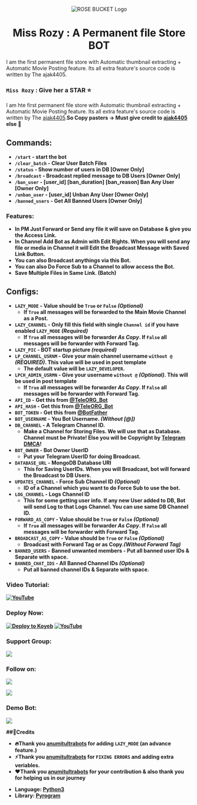 <p align="center">
  <img src="https://telegra.ph/file/d382d2fad1fdd2a4ccca4.png" alt="ROSE BUCKET Logo">
</p>
<h1 align="center">
  <b>Miss Rozy : A Permanent file Store BOT</b>
</h1>
<p>I am the first permanent file store with Automatic thumbnail extracting + Automatic Movie Posting feature. Its all extra feature's source code is written by The ajak4405. </p>

### `Miss Rozy` : Give her a STAR ⭐️
I am hte first permanent file store with Automatic thumbnail extracting + Automatic Movie Posting feature. Its all extra feature's source code is written by The [ajak4405](https://github.com/ajak4405).<b>So Copy pasters -> Must give credit to [ajak4405](https://github.com/ajak4405) else 🖕<b/>

## Commands:

- `/start` - start the bot
- `/clear_batch` - Clear User Batch Files
- `/status` - Show number of users in DB [Owner Only]
- `/broadcast` - Broadcast replied message to DB Users [Owner Only]
- `/ban_user` - [user_id] [ban_duration] [ban_reason] Ban Any User [Owner Only]
- `/unban_user` - [user_id] Unban Any User [Owner Only]
- `/banned_users` - Get All Banned Users [Owner Only]

### Features:
- In PM Just Forward or Send any file it will save on Database & give you the Access Link.
- In Channel Add Bot as Admin with Edit Rights. When you will send any file or media in Channel it will Edit the Broadcast Message with Saved Link Button.
- You can also Broadcast anythings via this Bot.
- You can also Do Force Sub to a Channel to allow access the Bot.
- Save Multiple Files in Same Link. (Batch)

## Configs:
- `LAZY_MODE` - Value should be `True` or `False` *(Optional)*
	- If `True` all messages will be forwarded to the Main Movie Channel as a Post.
- `LAZY_CHANNEL` - Only fill this field with single `Channel id` if you have enabled `LAZY_MODE` *(Required)*
	- If `True` all messages will be forwarder *As Copy*. If `False` all messages will be forwarder with Forward Tag.
- `LAZY_PIC` - BOT startup picture *(required)*
- `LP_CHANNEL_USRNM` - Give your main channel username `without @`  *(REQUIRED)*. This value will be used in post template 
	- The default value will be `LAZY_DEVELOPER`.
- `LPCH_ADMIN_USRMN` - Give your username `without @` *(Optional)*. This will be used in post template
	- If `True` all messages will be forwarder *As Copy*. If `False` all messages will be forwarder with Forward Tag.
- `API_ID` - Get this from [@TeleORG_Bot](https://t.me/TeleORG_Bot)
- `API_HASH` - Get this from [@TeleORG_Bot](https://t.me/TeleORG_Bot)
- `BOT_TOKEN` - Get this from [@BotFather](https://t.me/BotFather)
- `BOT_USERNAME` - You Bot Username. *(Without [@])*
- `DB_CHANNEL` - A Telegram Channel ID.
	- Make a Channel for Storing Files. We will use that as Database. Channel must be Private! Else you will be Copyright by [Telegram DMCA](https://t.me/dmcatelegram)!
- `BOT_OWNER` - Bot Owner UserID
	- Put your Telegram UserID for doing Broadcast.
- `DATABASE_URL` - MongoDB Database URI
	- This for Saving UserIDs. When you will Broadcast, bot will forward the Broadcast to DB Users.
- `UPDATES_CHANNEL` - Force Sub Channel ID *(Optional)*
	- ID of a Channel which you want to do Force Sub to use the bot. 
- `LOG_CHANNEL` - Logs Channel ID
	- This for some getting user info. If any new User added to DB, Bot will send Log to that Logs Channel. You can use same DB Channel ID.
- `FORWARD_AS_COPY` - Value should be `True` or `False` *(Optional)*
	- If `True` all messages will be forwarder *As Copy*. If `False` all messages will be forwarder with Forward Tag.
- `BROADCAST_AS_COPY` - Value should be `True` or `False` *(Optional)*
  	- Broadcast with Forward Tag or as Copy.*(Without Forward Tag)*
- `BANNED_USERS` - Banned unwanted members
         - Put all banned user IDs & Separate with space.
- `BANNED_CHAT_IDS` - All Banned Channel IDs *(Optional)*
	- Put all banned channel IDs & Separate with space.

### Video Tutorial:
[![YouTube](https://img.shields.io/badge/YouTube-Video%20Tutorial-red?logo=youtube)](https://youtu.be/Rtjyz3lEZwE)

### Deploy Now:
<a target="_blank" href="https://app.koyeb.com/deploy?type=git&repository=github.com/ajak4405/MissRozy&branch=main&name=missrozybot"><img alt="Deploy to Koyeb" src="https://binbashbanana.github.io/deploy-buttons/buttons/remade/koyeb.svg"></a>
[![YouTube](https://img.shields.io/badge/YouTube-Video%20Tutorial-red?logo=youtube)](https://youtu.be/Rtjyz3lEZwE)

### Support Group:
<a href="https://telegram.me/anumitultrabots"><img src="https://img.shields.io/badge/Telegram-Join%20Telegram%20Group-blue.svg?logo=telegram"></a>

### Follow on:
<p align="left">
<a href="https://github.com/ajak4405"><img src="https://img.shields.io/badge/GitHub-Follow%20on%20GitHub-inactive.svg?logo=github"></a>
</p>
<p align="left">
<a href="https://instagram.com/ajak4405"><img src="https://img.shields.io/badge/Instagram-Follow%20on%20Instagram-important.svg?logo=instagram"></a>
</p>

### Demo Bot:
<a href="https://telegram.me/MissRozy_BOT"><img src="https://img.shields.io/badge/Demo-Telegram%20Bot-blue.svg?logo=telegram"></a>

	
##🌟Credits
- 🔥Thank you [anumitultrabots](https://github.com/ajak4405) for adding `LAZY_MODE` (an advance feature.)
- ⚡️Thank you [anumitultrabots](https://github.com/ajak4405) for `FIXING ERRORS` and adding extra veriables.
- ❤️Thank you [anumitultrabots](https://github.com/ajak4405) for your contribution & also thank you for helping us in our journey


* **Language:** [Python3](https://www.python.org)
* **Library:** [Pyrogram](https://docs.pyrogram.org)
